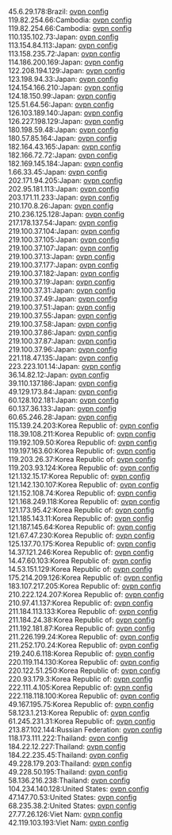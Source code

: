 45.6.29.178:Brazil: [ovpn config](vpn/45_6_29_178.ovpn)  
119.82.254.66:Cambodia: [ovpn config](vpn/119_82_254_66.ovpn)  
119.82.254.66:Cambodia: [ovpn config](vpn/119_82_254_66.ovpn)  
110.135.102.73:Japan: [ovpn config](vpn/110_135_102_73.ovpn)  
113.154.84.113:Japan: [ovpn config](vpn/113_154_84_113.ovpn)  
113.158.235.72:Japan: [ovpn config](vpn/113_158_235_72.ovpn)  
114.186.200.169:Japan: [ovpn config](vpn/114_186_200_169.ovpn)  
122.208.194.129:Japan: [ovpn config](vpn/122_208_194_129.ovpn)  
123.198.94.33:Japan: [ovpn config](vpn/123_198_94_33.ovpn)  
124.154.166.210:Japan: [ovpn config](vpn/124_154_166_210.ovpn)  
124.18.150.99:Japan: [ovpn config](vpn/124_18_150_99.ovpn)  
125.51.64.56:Japan: [ovpn config](vpn/125_51_64_56.ovpn)  
126.103.189.140:Japan: [ovpn config](vpn/126_103_189_140.ovpn)  
126.227.198.129:Japan: [ovpn config](vpn/126_227_198_129.ovpn)  
180.198.59.48:Japan: [ovpn config](vpn/180_198_59_48.ovpn)  
180.57.85.164:Japan: [ovpn config](vpn/180_57_85_164.ovpn)  
182.164.43.165:Japan: [ovpn config](vpn/182_164_43_165.ovpn)  
182.166.72.72:Japan: [ovpn config](vpn/182_166_72_72.ovpn)  
182.169.145.184:Japan: [ovpn config](vpn/182_169_145_184.ovpn)  
1.66.33.45:Japan: [ovpn config](vpn/1_66_33_45.ovpn)  
202.171.94.205:Japan: [ovpn config](vpn/202_171_94_205.ovpn)  
202.95.181.113:Japan: [ovpn config](vpn/202_95_181_113.ovpn)  
203.171.11.233:Japan: [ovpn config](vpn/203_171_11_233.ovpn)  
210.170.8.26:Japan: [ovpn config](vpn/210_170_8_26.ovpn)  
210.236.125.128:Japan: [ovpn config](vpn/210_236_125_128.ovpn)  
217.178.137.54:Japan: [ovpn config](vpn/217_178_137_54.ovpn)  
219.100.37.104:Japan: [ovpn config](vpn/219_100_37_104.ovpn)  
219.100.37.105:Japan: [ovpn config](vpn/219_100_37_105.ovpn)  
219.100.37.107:Japan: [ovpn config](vpn/219_100_37_107.ovpn)  
219.100.37.13:Japan: [ovpn config](vpn/219_100_37_13.ovpn)  
219.100.37.177:Japan: [ovpn config](vpn/219_100_37_177.ovpn)  
219.100.37.182:Japan: [ovpn config](vpn/219_100_37_182.ovpn)  
219.100.37.19:Japan: [ovpn config](vpn/219_100_37_19.ovpn)  
219.100.37.31:Japan: [ovpn config](vpn/219_100_37_31.ovpn)  
219.100.37.49:Japan: [ovpn config](vpn/219_100_37_49.ovpn)  
219.100.37.51:Japan: [ovpn config](vpn/219_100_37_51.ovpn)  
219.100.37.55:Japan: [ovpn config](vpn/219_100_37_55.ovpn)  
219.100.37.58:Japan: [ovpn config](vpn/219_100_37_58.ovpn)  
219.100.37.86:Japan: [ovpn config](vpn/219_100_37_86.ovpn)  
219.100.37.87:Japan: [ovpn config](vpn/219_100_37_87.ovpn)  
219.100.37.96:Japan: [ovpn config](vpn/219_100_37_96.ovpn)  
221.118.47.135:Japan: [ovpn config](vpn/221_118_47_135.ovpn)  
223.223.101.14:Japan: [ovpn config](vpn/223_223_101_14.ovpn)  
36.14.82.12:Japan: [ovpn config](vpn/36_14_82_12.ovpn)  
39.110.137.186:Japan: [ovpn config](vpn/39_110_137_186.ovpn)  
49.129.173.84:Japan: [ovpn config](vpn/49_129_173_84.ovpn)  
60.128.102.181:Japan: [ovpn config](vpn/60_128_102_181.ovpn)  
60.137.36.133:Japan: [ovpn config](vpn/60_137_36_133.ovpn)  
60.65.246.28:Japan: [ovpn config](vpn/60_65_246_28.ovpn)  
115.139.24.203:Korea Republic of: [ovpn config](vpn/115_139_24_203.ovpn)  
118.39.108.211:Korea Republic of: [ovpn config](vpn/118_39_108_211.ovpn)  
119.192.109.50:Korea Republic of: [ovpn config](vpn/119_192_109_50.ovpn)  
119.197.163.60:Korea Republic of: [ovpn config](vpn/119_197_163_60.ovpn)  
119.203.26.37:Korea Republic of: [ovpn config](vpn/119_203_26_37.ovpn)  
119.203.93.124:Korea Republic of: [ovpn config](vpn/119_203_93_124.ovpn)  
121.132.15.17:Korea Republic of: [ovpn config](vpn/121_132_15_17.ovpn)  
121.142.130.107:Korea Republic of: [ovpn config](vpn/121_142_130_107.ovpn)  
121.152.108.74:Korea Republic of: [ovpn config](vpn/121_152_108_74.ovpn)  
121.168.249.118:Korea Republic of: [ovpn config](vpn/121_168_249_118.ovpn)  
121.173.95.42:Korea Republic of: [ovpn config](vpn/121_173_95_42.ovpn)  
121.185.143.11:Korea Republic of: [ovpn config](vpn/121_185_143_11.ovpn)  
121.187.145.64:Korea Republic of: [ovpn config](vpn/121_187_145_64.ovpn)  
121.67.47.230:Korea Republic of: [ovpn config](vpn/121_67_47_230.ovpn)  
125.137.70.175:Korea Republic of: [ovpn config](vpn/125_137_70_175.ovpn)  
14.37.121.246:Korea Republic of: [ovpn config](vpn/14_37_121_246.ovpn)  
14.47.60.103:Korea Republic of: [ovpn config](vpn/14_47_60_103.ovpn)  
14.53.151.129:Korea Republic of: [ovpn config](vpn/14_53_151_129.ovpn)  
175.214.209.126:Korea Republic of: [ovpn config](vpn/175_214_209_126.ovpn)  
183.107.217.205:Korea Republic of: [ovpn config](vpn/183_107_217_205.ovpn)  
210.222.124.207:Korea Republic of: [ovpn config](vpn/210_222_124_207.ovpn)  
210.97.41.137:Korea Republic of: [ovpn config](vpn/210_97_41_137.ovpn)  
211.184.113.133:Korea Republic of: [ovpn config](vpn/211_184_113_133.ovpn)  
211.184.24.38:Korea Republic of: [ovpn config](vpn/211_184_24_38.ovpn)  
211.192.181.87:Korea Republic of: [ovpn config](vpn/211_192_181_87.ovpn)  
211.226.199.24:Korea Republic of: [ovpn config](vpn/211_226_199_24.ovpn)  
211.252.170.24:Korea Republic of: [ovpn config](vpn/211_252_170_24.ovpn)  
219.240.6.118:Korea Republic of: [ovpn config](vpn/219_240_6_118.ovpn)  
220.119.114.130:Korea Republic of: [ovpn config](vpn/220_119_114_130.ovpn)  
220.122.51.250:Korea Republic of: [ovpn config](vpn/220_122_51_250.ovpn)  
220.93.179.3:Korea Republic of: [ovpn config](vpn/220_93_179_3.ovpn)  
222.111.4.105:Korea Republic of: [ovpn config](vpn/222_111_4_105.ovpn)  
222.118.118.100:Korea Republic of: [ovpn config](vpn/222_118_118_100.ovpn)  
49.167.195.75:Korea Republic of: [ovpn config](vpn/49_167_195_75.ovpn)  
58.123.1.213:Korea Republic of: [ovpn config](vpn/58_123_1_213.ovpn)  
61.245.231.31:Korea Republic of: [ovpn config](vpn/61_245_231_31.ovpn)  
213.87.102.144:Russian Federation: [ovpn config](vpn/213_87_102_144.ovpn)  
118.173.111.222:Thailand: [ovpn config](vpn/118_173_111_222.ovpn)  
184.22.12.227:Thailand: [ovpn config](vpn/184_22_12_227.ovpn)  
184.22.235.45:Thailand: [ovpn config](vpn/184_22_235_45.ovpn)  
49.228.179.203:Thailand: [ovpn config](vpn/49_228_179_203.ovpn)  
49.228.50.195:Thailand: [ovpn config](vpn/49_228_50_195.ovpn)  
58.136.216.238:Thailand: [ovpn config](vpn/58_136_216_238.ovpn)  
104.234.140.128:United States: [ovpn config](vpn/104_234_140_128.ovpn)  
47.147.70.53:United States: [ovpn config](vpn/47_147_70_53.ovpn)  
68.235.38.2:United States: [ovpn config](vpn/68_235_38_2.ovpn)  
27.77.26.126:Viet Nam: [ovpn config](vpn/27_77_26_126.ovpn)  
42.119.103.193:Viet Nam: [ovpn config](vpn/42_119_103_193.ovpn)  
